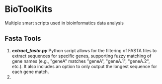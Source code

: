 # BioToolKits
Multiple smart scripts used in bioinformatics data analysis

## Fasta Tools
1. ***extract_fasta.py***
   Python script allows for the filtering of FASTA files to extract sequences for specific genes, supporting fuzzy matching of gene names (e.g., "geneA" matches "geneA", "geneA.1", "geneA.2", etc.). It also includes an option to only output the longest sequence for each gene match.
2. 

